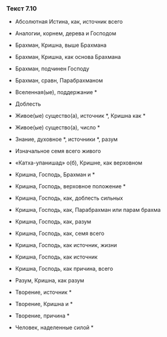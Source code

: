### Текст 7.10

- Абсолютная Истина, как, источник всего

- Аналогии, корнем, дерева и Господом

- Брахман, Кришна, выше Брахмана

- Брахман, Кришна, как основа Брахмана

- Брахман, подчинен Господу

- Брахман, сравн, Парабрахманом

- Вселенная(ые), поддержание *

- Доблесть

- Живое(ые) существо(а), источник *, Кришна как *

- Живое(ые) существо(а), число *

- Знание, духовное *, источники *, разум

- Изначальное семя всего живого

- «Катха-упанишад» о(б), Кришне, как верховном

- Кришна, Господь, Брахман и *

- Кришна, Господь, верховное положение *

- Кришна, Господь, как, доблесть сильных

- Кришна, Господь, как, Парабрахман или парам брахма

- Кришна, Господь, как, разум

- Кришна, Господь, как, семя всего

- Кришна, Господь, как источник, жизни

- Кришна, Господь, как источник

- Кришна, Господь, как причина, всего

- Разум, Кришна, как разум

- Творение, источник *

- Творение, Кришна и *

- Творение, причина *

- Человек, наделенные силой *
	
